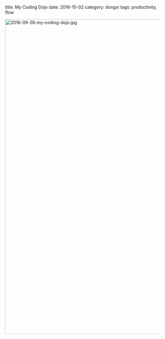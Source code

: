 title: My Coding Dojo
date: 2016-10-02
category: dongxi
tags: productivity, flow

<a href="/graphics/2016/2016-09-28-my-coding-dojo.jpg">
  <img
    src="/graphics/2016/2016-09-28-my-coding-dojo.jpg"
    alt="2016-09-28-my-coding-dojo.jpg"
    style="width: 1024px"
  />
</a>
